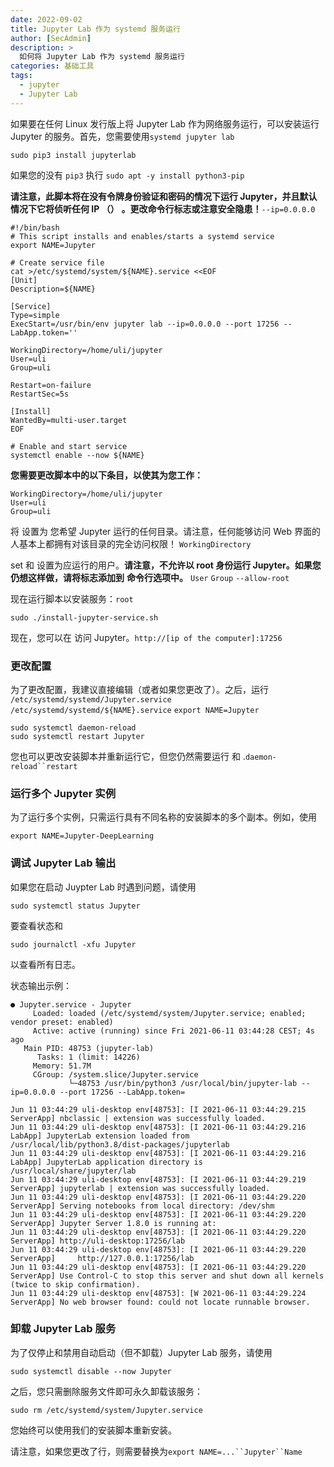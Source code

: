 ```yaml
---
date: 2022-09-02
title: Jupyter Lab 作为 systemd 服务运行
author: [SecAdmin]
description: >
  如何将 Jupyter Lab 作为 systemd 服务运行
categories: 基础工具
tags:
  - jupyter
  - Jupyter Lab
---
```


如果要在任何 Linux 发行版上将 Jupyter Lab 作为网络服务运行，可以安装运行 Jupyter 的服务。首先，您需要使用`systemd jupyter lab`

```shell
sudo pip3 install jupyterlab
```

如果您的没有 `pip3` 执行 `sudo apt -y install python3-pip`

**请注意，此脚本将在没有令牌身份验证和密码的情况下运行 Jupyter，并且默认情况下它将侦听任何 IP （）** **。更改命令行标志或注意安全隐患！**`--ip=0.0.0.0`

```shell
#!/bin/bash
# This script installs and enables/starts a systemd service
export NAME=Jupyter

# Create service file
cat >/etc/systemd/system/${NAME}.service <<EOF
[Unit]
Description=${NAME}

[Service]
Type=simple
ExecStart=/usr/bin/env jupyter lab --ip=0.0.0.0 --port 17256 --LabApp.token=''

WorkingDirectory=/home/uli/jupyter
User=uli
Group=uli

Restart=on-failure
RestartSec=5s

[Install]
WantedBy=multi-user.target
EOF

# Enable and start service
systemctl enable --now ${NAME}
```

**您需要更改脚本中的以下条目，以使其为您工作：**

```shell
WorkingDirectory=/home/uli/jupyter
User=uli
Group=uli
```

将 设置为 您希望 Jupyter 运行的任何目录。请注意，任何能够访问 Web 界面的人基本上都拥有对该目录的完全访问权限！ `WorkingDirectory`

set 和 设置为应运行的用户。**请注意，不允许以 root 身份运行 Jupyter。如果您仍想这样做，请将标志添加到** **命令行选项中。** `User` `Group` `--allow-root`

现在运行脚本以安装服务：`root`

```shell
sudo ./install-jupyter-service.sh
```

现在，您可以在 访问 Jupyter。`http://[ip of the computer]:17256`

### 更改配置

为了更改配置，我建议直接编辑（或者如果您更改了）。之后，运行 `/etc/systemd/systemd/Jupyter.service` `/etc/systemd/systemd/${NAME}.service` `export NAME=Jupyter`

```shell
sudo systemctl daemon-reload
sudo systemctl restart Jupyter
```

您也可以更改安装脚本并重新运行它，但您仍然需要运行 和 .`daemon-reload``restart`

### 运行多个 Jupyter 实例

为了运行多个实例，只需运行具有不同名称的安装脚本的多个副本。例如，使用

```shell
export NAME=Jupyter-DeepLearning
```

### 调试 Jupyter Lab 输出

如果您在启动 Juypter Lab 时遇到问题，请使用

```shell
sudo systemctl status Jupyter
```

要查看状态和

```shell
sudo journalctl -xfu Jupyter
```

以查看所有日志。

状态输出示例：

```generic
● Jupyter.service - Jupyter
     Loaded: loaded (/etc/systemd/system/Jupyter.service; enabled; vendor preset: enabled)
     Active: active (running) since Fri 2021-06-11 03:44:28 CEST; 4s ago
   Main PID: 48753 (jupyter-lab)
      Tasks: 1 (limit: 14226)
     Memory: 51.7M
     CGroup: /system.slice/Jupyter.service
             └─48753 /usr/bin/python3 /usr/local/bin/jupyter-lab --ip=0.0.0.0 --port 17256 --LabApp.token=

Jun 11 03:44:29 uli-desktop env[48753]: [I 2021-06-11 03:44:29.215 ServerApp] nbclassic | extension was successfully loaded.
Jun 11 03:44:29 uli-desktop env[48753]: [I 2021-06-11 03:44:29.216 LabApp] JupyterLab extension loaded from /usr/local/lib/python3.8/dist-packages/jupyterlab
Jun 11 03:44:29 uli-desktop env[48753]: [I 2021-06-11 03:44:29.216 LabApp] JupyterLab application directory is /usr/local/share/jupyter/lab
Jun 11 03:44:29 uli-desktop env[48753]: [I 2021-06-11 03:44:29.219 ServerApp] jupyterlab | extension was successfully loaded.
Jun 11 03:44:29 uli-desktop env[48753]: [I 2021-06-11 03:44:29.220 ServerApp] Serving notebooks from local directory: /dev/shm
Jun 11 03:44:29 uli-desktop env[48753]: [I 2021-06-11 03:44:29.220 ServerApp] Jupyter Server 1.8.0 is running at:
Jun 11 03:44:29 uli-desktop env[48753]: [I 2021-06-11 03:44:29.220 ServerApp] http://uli-desktop:17256/lab
Jun 11 03:44:29 uli-desktop env[48753]: [I 2021-06-11 03:44:29.220 ServerApp]     http://127.0.0.1:17256/lab
Jun 11 03:44:29 uli-desktop env[48753]: [I 2021-06-11 03:44:29.220 ServerApp] Use Control-C to stop this server and shut down all kernels (twice to skip confirmation).
Jun 11 03:44:29 uli-desktop env[48753]: [W 2021-06-11 03:44:29.224 ServerApp] No web browser found: could not locate runnable browser.
```

### 卸载 Jupyter Lab 服务

为了仅停止和禁用自动启动（但不卸载）Jupyter Lab 服务，请使用

```shell
sudo systemctl disable --now Jupyter
```

之后，您只需删除服务文件即可永久卸载该服务：

```shell
sudo rm /etc/systemd/system/Jupyter.service
```

您始终可以使用我们的安装脚本重新安装。

请注意，如果您更改了行，则需要替换为`export NAME=...``Jupyter``Name`
